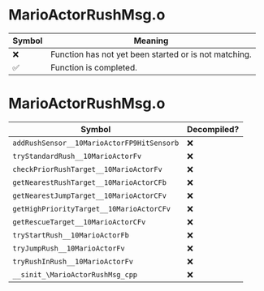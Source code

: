# MarioActorRushMsg.o
| Symbol | Meaning 
| ------------- | ------------- 
| :x: | Function has not yet been started or is not matching. 
| :white_check_mark: | Function is completed. 


# MarioActorRushMsg.o
| Symbol | Decompiled? |
| ------------- | ------------- |
| `addRushSensor__10MarioActorFP9HitSensorb` | :x: |
| `tryStandardRush__10MarioActorFv` | :x: |
| `checkPriorRushTarget__10MarioActorFv` | :x: |
| `getNearestRushTarget__10MarioActorCFb` | :x: |
| `getNearestJumpTarget__10MarioActorCFv` | :x: |
| `getHighPriorityTarget__10MarioActorCFv` | :x: |
| `getRescueTarget__10MarioActorCFv` | :x: |
| `tryStartRush__10MarioActorFb` | :x: |
| `tryJumpRush__10MarioActorFv` | :x: |
| `tryRushInRush__10MarioActorFv` | :x: |
| `__sinit_\MarioActorRushMsg_cpp` | :x: |
